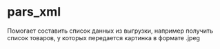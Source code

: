 # pars_xml
Помогает составить список данных из выгрузки, например получить список товаров, у которых передается картинка в формате .jpeg
